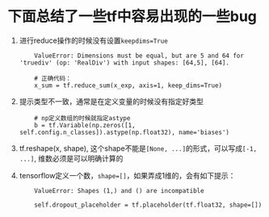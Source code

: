 # 下面总结了一些tf中容易出现的一些bug

1. 进行reduce操作的时候没有设置`keepdims=True`

	```
		ValueError: Dimensions must be equal, but are 5 and 64 for 'truediv' (op: 'RealDiv') with input shapes: [64,5], [64].
	```

	```
		# 正确代码：
		x_sum = tf.reduce_sum(x_exp, axis=1, keep_dims=True)
	```

2. 提示类型不一致，通常是在定义变量的时候没有指定好类型

	```
		# np定义数组的时候就指定astype
		b = tf.Variable(np.zeros([1, self.config.n_classes]).astype(np.float32), name='biases')
	```

3. tf.reshape(x, shape), 这个shape不能是`[None, ...]`的形式，可以写成`[-1, ...]`, 维数必须是可以明确计算的

4. tensorflow定义一个数，`shape=[]`，如果弄成1维的，会有如下提示：
	```
		ValueError: Shapes (1,) and () are incompatible
	```

	```
		self.dropout_placeholder = tf.placeholder(tf.float32, shape=[])
	```
